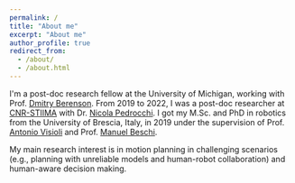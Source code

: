 ```yaml
---
permalink: /
title: "About me"
excerpt: "About me"
author_profile: true
redirect_from: 
  - /about/
  - /about.html
---
```


I'm a post-doc research fellow at the University of Michigan, working with Prof. [Dmitry Berenson](https://web.eecs.umich.edu/~dmitryb/). From 2019 to 2022, I was a post-doc researcher at [CNR-STIIMA](https://www.stiima.cnr.it/?lang=en) with Dr. [Nicola Pedrocchi](https://www.stiima.cnr.it/ricercatori/nicola-pedrocchi/?lang=en). I got my M.Sc. and PhD in robotics from the University of Brescia, Italy, in 2019 under the supervision of Prof. [Antonio Visioli](https://antonio-visioli.unibs.it/) and Prof. [Manuel Beschi](https://cari.unibs.it/home-page).

My main research interest is in motion planning in challenging scenarios (e.g., planning with unreliable models and human-robot collaboration) and human-aware decision making.
